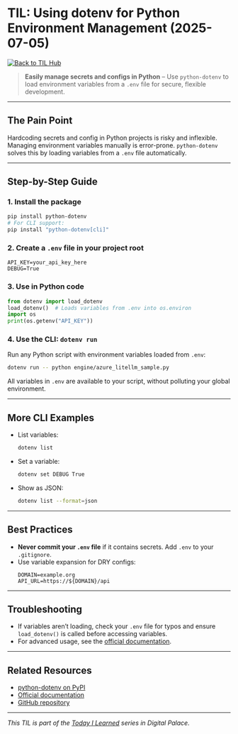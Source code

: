 
# TIL: Using dotenv for Python Environment Management (2025-07-05)

[![Back to TIL Hub](https://img.shields.io/badge/←%20Back%20to-TIL%20Hub-blue?style=for-the-badge)](README.md)

> **Easily manage secrets and configs in Python** – Use `python-dotenv` to load environment variables from a `.env` file for secure, flexible development.

---

## The Pain Point

Hardcoding secrets and config in Python projects is risky and inflexible. Managing environment variables manually is error-prone. `python-dotenv` solves this by loading variables from a `.env` file automatically.

---

## Step-by-Step Guide

### 1. Install the package

```bash
pip install python-dotenv
# For CLI support:
pip install "python-dotenv[cli]"
```

### 2. Create a `.env` file in your project root

```env
API_KEY=your_api_key_here
DEBUG=True
```

### 3. Use in Python code

```python
from dotenv import load_dotenv
load_dotenv()  # Loads variables from .env into os.environ
import os
print(os.getenv("API_KEY"))
```

### 4. Use the CLI: `dotenv run`

Run any Python script with environment variables loaded from `.env`:

```bash
dotenv run -- python engine/azure_litellm_sample.py
```

All variables in `.env` are available to your script, without polluting your global environment.

---

## More CLI Examples

- List variables:
  ```bash
  dotenv list
  ```
- Set a variable:
  ```bash
  dotenv set DEBUG True
  ```
- Show as JSON:
  ```bash
  dotenv list --format=json
  ```

---

## Best Practices

- **Never commit your `.env` file** if it contains secrets. Add `.env` to your `.gitignore`.
- Use variable expansion for DRY configs:
  ```env
  DOMAIN=example.org
  API_URL=https://${DOMAIN}/api
  ```

---

## Troubleshooting

- If variables aren’t loading, check your `.env` file for typos and ensure `load_dotenv()` is called before accessing variables.
- For advanced usage, see the [official documentation](https://saurabh-kumar.com/python-dotenv/).

---

## Related Resources

- [python-dotenv on PyPI](https://pypi.org/project/python-dotenv/)
- [Official documentation](https://saurabh-kumar.com/python-dotenv/)
- [GitHub repository](https://github.com/theskumar/python-dotenv)

---

*This TIL is part of the [Today I Learned](../README.md) series in Digital Palace.*
